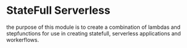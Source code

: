 StateFull Serverless
===

the purpose of this module is to create a combination of lambdas and stepfunctions for use in creating statefull, serverless applications and workerflows. 


